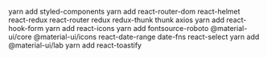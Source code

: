 yarn add styled-components
yarn add react-router-dom react-helmet react-redux react-router redux redux-thunk thunk axios
yarn add react-hook-form
yarn add react-icons
yarn add fontsource-roboto @material-ui/core @material-ui/icons react-date-range date-fns react-select
yarn add @material-ui/lab
yarn add react-toastify
